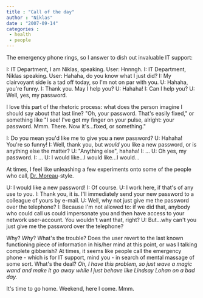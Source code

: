 ```yaml
---
title : "Call of the day"
author : "Niklas"
date : "2007-09-14"
categories : 
 - health
 - people
---
```


The emergency phone rings, so I answer to dish out invaluable IT support:

I: IT Department, I am Niklas, speaking. User: Hnnngh. I: IT Department, Niklas speaking. User: Hahaha, do you know what I just did? I: My clairvoyant side is a tad off today, so I'm not on par with you. U: Hahaha, you're funny. I: Thank you. May I help you? U: Hahaha! I: Can I help you? U: Well, yes, my password.

I love this part of the rhetoric process: what does the person imagine I should say about that last line? "Oh, your password. That's easily fixed," or something like "I see! I've got my finger on your pulse, alright: your password. Mmm. There. Now it's...fixed, or something."

I: Do you mean you'd like me to give you a new password? U: Hahaha! You're so funny! I: Well, thank you, but _would_ you like a new password, or is anything else the matter? U: "Anything else", hahaha! I: ... U: Oh yes, my password. I: ... U: I would like...I would like...I would...

At times, I feel like unleashing a few experiments onto some of the people who call, [Dr. Moreau](http://en.wikipedia.org/wiki/The_Island_of_Dr._Moreau)\-style.

U: I would like a new password! I: Of course. U: I work here, if that's of any use to you. I: Thank you, it is. I'll immediately send your new password to a colleague of yours by e-mail. U: Well, why not just give me the password over the telephone? I: Because I'm not allowed to: if we did that, anybody who could call us could impersonate you and then have access to your network user-account. You wouldn't want that, right? U: But...why can't you just give me the password over the telephone?

Why? _Why_? What's the trouble? Does the user revert to the last known functioning piece of information in his/her mind at this point, or was I talking complete gibberish? At times, it seems like people call the emergency phone - which is for IT support, mind you - in search of mental massage of some sort. What's the deal? _Oh, I have this problem, so just wave a magic wand and make it go away while I just behave like Lindsay Lohan on a bad day._

It's time to go home. Weekend, here I come. Mmm.
